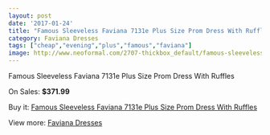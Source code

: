 ```yaml
---
layout: post
date: '2017-01-24'
title: "Famous Sleeveless Faviana 7131e Plus Size Prom Dress With Ruffles"
category: Faviana Dresses
tags: ["cheap","evening","plus","famous","faviana"]
image: http://www.neoformal.com/2707-thickbox_default/famous-sleeveless-faviana-7131e-plus-size-prom-dress-with-ruffles.jpg
---
```

Famous Sleeveless Faviana 7131e Plus Size Prom Dress With Ruffles

On Sales: **$371.99**
<a href="https://www.neoformal.com/en/faviana-dresses/1011-famous-sleeveless-faviana-7131e-plus-size-prom-dress-with-ruffles.html"><amp-img layout="responsive" width="600" height="600" src="//www.neoformal.com/2707-thickbox_default/famous-sleeveless-faviana-7131e-plus-size-prom-dress-with-ruffles.jpg" alt="Famous Sleeveless Faviana 7131e Plus Size Prom Dress With Ruffles 0" /></a>
<a href="https://www.neoformal.com/en/faviana-dresses/1011-famous-sleeveless-faviana-7131e-plus-size-prom-dress-with-ruffles.html"><amp-img layout="responsive" width="600" height="600" src="//www.neoformal.com/2708-thickbox_default/famous-sleeveless-faviana-7131e-plus-size-prom-dress-with-ruffles.jpg" alt="Famous Sleeveless Faviana 7131e Plus Size Prom Dress With Ruffles 1" /></a>
<a href="https://www.neoformal.com/en/faviana-dresses/1011-famous-sleeveless-faviana-7131e-plus-size-prom-dress-with-ruffles.html"><amp-img layout="responsive" width="600" height="600" src="//www.neoformal.com/2709-thickbox_default/famous-sleeveless-faviana-7131e-plus-size-prom-dress-with-ruffles.jpg" alt="Famous Sleeveless Faviana 7131e Plus Size Prom Dress With Ruffles 2" /></a>

Buy it: [Famous Sleeveless Faviana 7131e Plus Size Prom Dress With Ruffles](https://www.neoformal.com/en/faviana-dresses/1011-famous-sleeveless-faviana-7131e-plus-size-prom-dress-with-ruffles.html "Famous Sleeveless Faviana 7131e Plus Size Prom Dress With Ruffles")

View more: [Faviana Dresses](https://www.neoformal.com/en/10-faviana-dresses "Faviana Dresses")